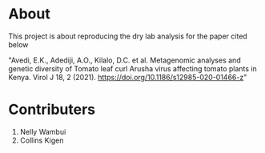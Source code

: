 # About

This project is about reproducing the dry lab analysis for the paper cited below

"Avedi, E.K., Adediji, A.O., Kilalo, D.C. et al. Metagenomic analyses and genetic diversity of Tomato leaf curl Arusha virus affecting tomato plants in Kenya. Virol J 18, 2 (2021). https://doi.org/10.1186/s12985-020-01466-z"

# Contributers

1. Nelly Wambui
2. Collins Kigen

